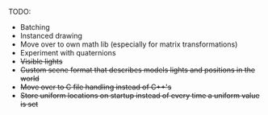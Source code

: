TODO:
* Batching
* Instanced drawing
* Move over to own math lib (especially for matrix transformations)
* Experiment with quaternions
* ~~Visible lights~~
* ~~Custom scene format that describes models lights and positions in the world~~
* ~~Move over to C file handling instead of C++'s <fstream>~~
* ~~Store uniform locations on startup instead of every time a uniform value is set~~